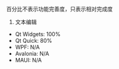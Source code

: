 百分比不表示功能完善度，只表示相对完成度

1. 文本编辑
- Qt Widgets: 100%
- Qt Quick: 80%
- WPF: N/A
- Avalonia: N/A
- MAUI: N/A